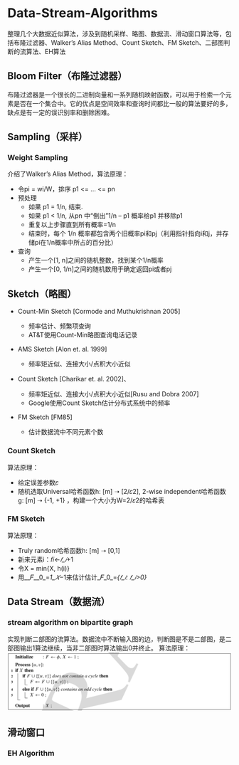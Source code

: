 # Data-Stream-Algorithms
整理几个大数据近似算法，涉及到随机采样、略图、数据流、滑动窗口算法等，包括布隆过滤器、Walker’s Alias Method、Count Sketch、FM Sketch、二部图判断的流算法、EH算法

## Bloom Filter（布隆过滤器）
布隆过滤器是一个很长的二进制向量和一系列随机映射函数，可以用于检索一个元素是否在一个集合中。它的优点是空间效率和查询时间都比一般的算法要好的多，缺点是有一定的误识别率和删除困难。

## Sampling（采样）
### Weight Sampling
介绍了Walker’s Alias Method，算法原理：
- 令pi = wi/W，排序 p1 <= … <= pn
- 预处理
  - 如果 p1 = 1/n, 结束.
  - 如果 p1 < 1/n, 从pn 中“倒出”1/n – p1 概率给p1 并移除p1
  - 重复以上步骤直到所有概率=1/n
  - 结束时，每个 1/n 概率都包含两个旧概率pi和pj（利用指针指向i和j，并存储pi在1/n概率中所占的百分比）
- 查询
  - 产生一个[1, n]之间的随机整数，找到某个1/n概率
  - 产生一个[0, 1/n]之间的随机数用于确定返回pi或者pj

## Sketch（略图）
- Count-Min Sketch [Cormode and Muthukrishnan 2005]
  - 频率估计、频繁项查询
  - AT&T使用Count-Min略图查询电话记录

- AMS Sketch [Alon et. al. 1999]
  - 频率矩近似、连接大小/点积大小近似

- Count Sketch [Charikar et. al. 2002]、
  - 频率矩近似、连接大小/点积大小近似[Rusu and Dobra 2007]
  - Google使用Count Sketch估计分布式系统中的频率

- FM Sketch [FM85]
  - 估计数据流中不同元素个数

### Count Sketch
算法原理：
- 给定误差参数𝜀
- 随机选取Universal哈希函数h: [m] ➝ [2/𝜀2], 2-wise independent哈希函数g: [m] ➝ {-1, +1} ，构建一个大小为W=2/𝜀2的哈希表

### FM Sketch
算法原理：
- Truly random哈希函数h: [m] ➝ [0,1]
- 新来元素i：𝑓𝑖←_𝑓_𝑖_+1
- 令X = min{X, h(i)}
- 用__𝐹__0_=_1_𝑋_−1来估计估计_𝐹_0_=_{_𝑓_𝑖_: _𝑓_𝑖_>0}_ 

## Data Stream（数据流）
### stream algorithm on bipartite graph
实现判断二部图的流算法。数据流中不断输入图的边，判断图是不是二部图，是二部图输出1算法继续，当非二部图时算法输出0并终止。
算法原理：
![1](https://github.com/BELIEVEfxy/Big-Data-Approximate-Algorithms/blob/master/stream%20algorithm%20on%20bipartite%20graph/1.png)

## 滑动窗口
### EH Algorithm


